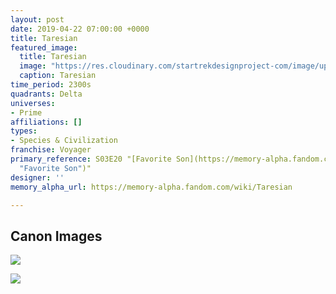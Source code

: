 ```yaml
---
layout: post
date: 2019-04-22 07:00:00 +0000
title: Taresian
featured_image:
  title: Taresian
  image: "https://res.cloudinary.com/startrekdesignproject-com/image/upload/v1555977073/Taresian.png"
  caption: Taresian
time_period: 2300s
quadrants: Delta
universes:
- Prime
affiliations: []
types:
- Species & Civilization
franchise: Voyager
primary_reference: S03E20 "[Favorite Son](https://memory-alpha.fandom.com/wiki/Favorite_Son
  "Favorite Son")"
designer: ''
memory_alpha_url: https://memory-alpha.fandom.com/wiki/Taresian

---
```

## Canon Images

![](https://res.cloudinary.com/startrekdesignproject-com/image/upload/v1555977073/Taresian1.jpg)

![](https://res.cloudinary.com/startrekdesignproject-com/image/upload/v1555977073/Taresian2.jpg)